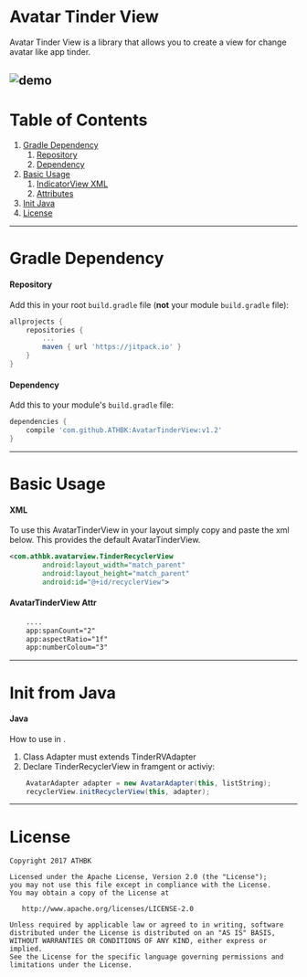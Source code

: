 # Avatar Tinder View
Avatar Tinder View is a library that allows you to create a view for change avatar like app tinder.


  ![demo](ScreenShots/demo.gif)
---

# Table of Contents

1. [Gradle Dependency](https://github.com/ATHBK/AvatarTinderView#gradle-dependency)
   1. [Repository](https://github.com/ATHBK/AvatarTinderView#repository)
   2. [Dependency](https://github.com/ATHBK/AvatarTinderView#dependency)
2. [Basic Usage](https://github.com/ATHBK/AvatarTinderView#basic-usage)
   1. [IndicatorView XML](https://github.com/ATHBK/AvatarTinderView#indicatorview-xml)
   2. [Attributes](https://github.com/ATHBK/AvatarTinderView#indicator-attr )
3. [Init Java](https://github.com/ATHBK/AvatarTinderView#init-from-java)
4. [License](https://github.com/ATHBK/AvatarTinderView#license)

   
---

# Gradle Dependency


#### Repository

Add this in your root `build.gradle` file (**not** your module `build.gradle` file):

```gradle
allprojects {
	repositories {
		...
		maven { url 'https://jitpack.io' }
	}
}
```

#### Dependency

Add this to your module's `build.gradle` file:

```gradle
dependencies {
	compile 'com.github.ATHBK:AvatarTinderView:v1.2'
}
```

---

# Basic Usage

#### XML

To use this AvatarTinderView in your layout simply copy and paste the xml below. This provides the default AvatarTinderView. 

```xml
<com.athbk.avatarview.TinderRecyclerView
        android:layout_width="match_parent"
        android:layout_height="match_parent"
        android:id="@+id/recyclerView">
```
#### AvatarTinderView Attr 

```xml
 	....
	app:spanCount="2"
	app:aspectRatio="1f"
  	app:numberColoum="3"
```
---

# Init from Java

#### Java

How to use in . 
1. Class Adapter must extends TinderRVAdapter
2. Declare TinderRecyclerView in framgent or activiy:

```java	
	AvatarAdapter adapter = new AvatarAdapter(this, listString);
  	recyclerView.initRecyclerView(this, adapter);
```

---
# License

    Copyright 2017 ATHBK

    Licensed under the Apache License, Version 2.0 (the "License");
    you may not use this file except in compliance with the License.
    You may obtain a copy of the License at

       http://www.apache.org/licenses/LICENSE-2.0

    Unless required by applicable law or agreed to in writing, software
    distributed under the License is distributed on an "AS IS" BASIS,
    WITHOUT WARRANTIES OR CONDITIONS OF ANY KIND, either express or implied.
    See the License for the specific language governing permissions and
    limitations under the License.
